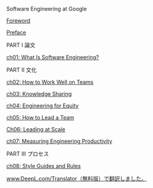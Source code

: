 Software Engineering at Google

[Foreword](Foreword.md)

[Preface](Preface.md)

PART I 論文

[ch01: What Is Software Engineering?](docs/CHAPTER%2001.md)

PART II 文化

[ch02: How to Work Well on Teams](docs/CHAPTER%2002.md)

[ch03: Knowledge Sharing](docs/CHAPTER%2003.md)

[ch04: Engineering for Equity](docs/CHAPTER%2004.md)

[ch05: How to Lead a Team](docs/CHAPTER%2005.md)

[Ch06: Leading at Scale](docs/CHAPTER%2006.md)

[ch07: Measuring Engineering Productivity](docs/CHAPTER%2007.md)

PART III プロセス

[ch08: Style Guides and Rules](docs/CHAPTER%2008.md)



www.DeepL.com/Translator（無料版）で翻訳しました。
